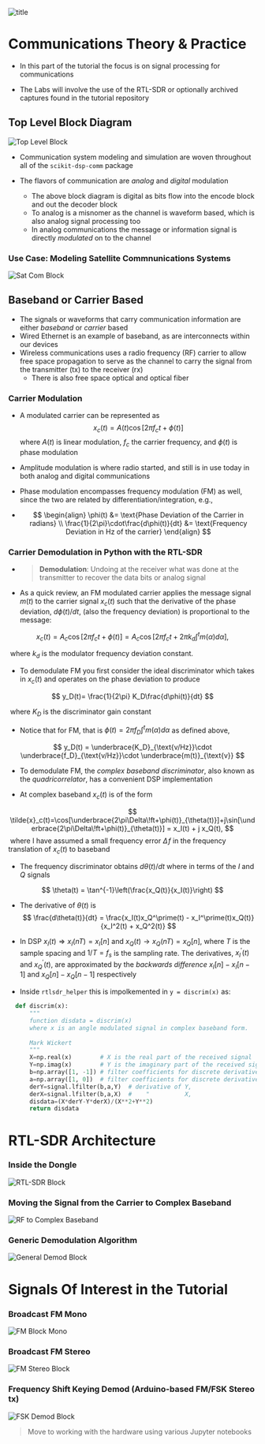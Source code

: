 ![title](images/part3_title@300dpi.png)

# Communications Theory & Practice

* In this part of the tutorial the focus is on signal processing for communications 


* The Labs will involve the use of the RTL-SDR or optionally archived captures found in the tutorial repository

## Top Level Block Diagram

![Top Level Block](images/Comm_Sys_Block.png)

* Communication system modeling and simulation are woven throughout all of the `scikit-dsp-comm` package

* The flavors of communication are *analog* and *digital* modulation
  * The above block diagram is digital as bits flow into the encode block and out the decoder block
  * To analog is a misnomer as the channel is waveform based, which is also analog signal processing too
  * In analog communications the message or information signal is directly *modulated* on to the channel

### Use Case: Modeling Satellite Commnunications Systems

![Sat Com Block](images/Sat_Com_Sim_Block.png)  

## Baseband or Carrier Based

* The signals or waveforms that carry communication information are either *baseband* or *carrier* based
* Wired Ethernet is an example of baseband, as are interconnects within our devices
* Wireless communications uses a radio frequency (RF) carrier to allow free space propagation to serve as the channel to carry the signal from the transmitter (tx) to the receiver (rx)
  * There is also free space optical and optical fiber

### Carrier Modulation

* A modulated carrier can be represented as
$$
		x_c(t) = A(t)\cos\big[2\pi f_c t + \phi(t)\big]
$$
​	where $A(t)$ is linear modulation, $f_c$ the carrier frequency, and $\phi(t)$ is phase modulation

* Amplitude modulation is where radio started, and still is in use today in both analog and digital communications 

* Phase modulation encompasses frequency modulation (FM) as well, since the two are related by differentiation/integration, e.g.,

* $$
  \begin{align}
  	\phi(t) &= \text{Phase Deviation of the Carrier in radians} \\
  	\frac{1}{2\pi}\cdot\frac{d\phi(t)}{dt} &= \text{Frequency Deviation in Hz of the carrier}
  \end{align}
  $$








### Carrier Demodulation in Python with the RTL-SDR

* > **Demodulation**: Undoing at the receiver what was done at the transmitter to recover the data bits or analog signal

* As a quick review, an FM modulated carrier applies the message signal $m(t)$ to the carrier signal $x_c(t)$ such that the derivative of the phase deviation, $d\phi(t)/dt$, (also the frequency deviation) is proportional to the message:

$$
	x_c(t) = A_c\cos\big[2\pi f_c t + \phi(t)\big] = A_c\cos\left[2\pi f_c t + 2\pi k_d\int^t m(\alpha)d\alpha\right],
$$

​	where $k_d$ is the modulator frequency deviation constant.

* To demodulate FM you first consider the ideal discriminator which takes in $x_c(t)$ and operates on the phase deviation to produce

$$
	y_D(t)= \frac{1}{2\pi} K_D\frac{d\phi(t)}{dt}
$$

​	where $K_D$ is the discriminator gain constant

* Notice that for FM, that is $\phi(t) = 2\pi f_D \int^t m(\alpha) d\alpha$ as defined above,

$$
	y_D(t) = \underbrace{K_D}_{\text{v/Hz}}\cdot \underbrace{f_D}_{\text{v/Hz}}\cdot \underbrace{m(t)}_{\text{v}}
$$

* To demodulate FM, the *complex baseband discriminator*, also known as the *quadricorrelator*, has a convenient DSP implementation

* At complex baseband $x_c(t)$ is of the form

$$
\tilde{x}_c(t)=\cos[\underbrace{2\pi\Delta\!ft+\phi(t)}_{\theta(t)}]+j\sin[\underbrace{2\pi\Delta\!ft+\phi(t)}_{\theta(t)}] = x_I(t) + j x_Q(t),
$$
​	where I have assumed a small frequency error $\Delta\!f$ in the frequency translation of $x_c(t)$ to baseband

* The frequency discriminator obtains $d\theta(t)/dt$ where in terms of the $I$ and $Q$ signals

$$
\theta(t) = \tan^{-1}\left(\frac{x_Q(t)}{x_I(t)}\right)
$$
* The derivative of $\theta(t)$ is
$$
\frac{d\theta(t)}{dt} = \frac{x_I(t)x_Q^\prime(t) - x_I^\prime(t)x_Q(t)}{x_I^2(t) + x_Q^2(t)}
$$

* In DSP $x_I(t) \Rightarrow x_I(nT) = x_I[n]$ and $x_Q(t)\rightarrow x_Q(nT) = x_Q[n]$, where $T$ is the sample spacing and $1/T = f_s$ is the sampling rate. The derivatives, $x_I^\prime(t)$ and $x_Q^\prime(t)$, are approximated by the *backwards difference* $x_I[n] - x_I[n-1]$ and $x_Q[n] - x_Q[n-1]$ respectively

* Inside `rtlsdr_helper` this is impolkemented in `y = discrim(x)` as:

```python
  def discrim(x):
      """
      function disdata = discrim(x)
      where x is an angle modulated signal in complex baseband form.
      
      Mark Wickert
      """
      X=np.real(x)        # X is the real part of the received signal
      Y=np.imag(x)        # Y is the imaginary part of the received signal
      b=np.array([1, -1]) # filter coefficients for discrete derivative
      a=np.array([1, 0])  # filter coefficients for discrete derivative
      derY=signal.lfilter(b,a,Y)  # derivative of Y, 
      derX=signal.lfilter(b,a,X)  #    "          X,
      disdata=(X*derY-Y*derX)/(X**2+Y**2)
      return disdata
```

# RTL-SDR Architecture

### Inside the Dongle

![RTL-SDR Block](images/RTL_SDR_Block.png)

### Moving the Signal from the Carrier to Complex Baseband

![RF to Complex Baseband](images/RF_2_Baseband.png)

### Generic Demodulation Algorithm 

![General Demod Block](images/General_Demod_Block.png)

# Signals Of Interest in the Tutorial

### Broadcast FM Mono



![FM Block Mono](images/FM_Mono.png)

### Broadcast FM Stereo

![FM Stereo Block](images/FM_Stereo.png)



### Frequency Shift Keying Demod (Arduino-based FM/FSK Stereo tx)

![FSK Demod Block](images/FSK_Block.png)

> Move to working with the hardware using various Jupyter notebooks